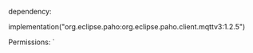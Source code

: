 dependency:

implementation("org.eclipse.paho:org.eclipse.paho.client.mqttv3:1.2.5")

Permissions:
 `
<uses-permission android:name="android.permission.INTERNET" />
<uses-permission android:name="android.permission.WAKE_LOCK" />
<uses-permission android:name="android.permission.ACCESS_NETWORK_STATE" />
   
